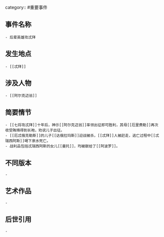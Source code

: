 category:: #重要事件
## 事件名称
	- 后辈英雄攻忒拜
## 发生地点
	- [[忒拜]]
## 涉及人物
	- [[阿尔克迈翁]]
## 简要情节
	- [[七将攻忒拜]]十年后，神示[[阿尔克迈翁]]率领出征即可胜利，其母[[厄里费勒]]再次收受贿赂得到长袍，劝说儿子出征。
	- [[厄忒俄克勒斯]]的儿子[[达俄拉玛斯]]迎战被杀，[[忒拜]]人被赶走，逃亡过程中[[忒瑞西阿斯]]喝下泉水死亡。
	- 战利品包括忒瑞西阿斯的女儿[[曼托]]，均被献给了[[阿波罗]]。
## 不同版本
	-
## 艺术作品
	-
## 后世引用
	-
